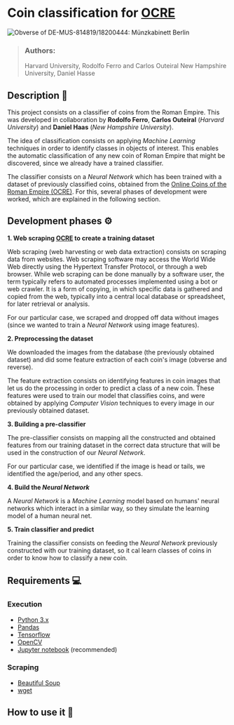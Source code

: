 # Coin classification for [OCRE](http://numismatics.org/ocre/)

![Obverse of DE-MUS-814819/18200444: Münzkabinett Berlin](http://ww2.smb.museum/mk_edit/images/n0/457/vs_opt.jpg)

> ### Authors:
> Harvard University, Rodolfo Ferro and Carlos Outeiral
> New Hampshire University, Daniel Hasse <br/>

## Description 📝

This project consists on a classifier of coins from the Roman Empire. This was developed in collaboration by **Rodolfo Ferro**, **Carlos Outeiral** (*Harvard University*) and **Daniel Haas** (*New Hampshire University*).

The idea of classification consists on applying *Machine Learning* techniques in order to identify classes in objects of interest. This enables the automatic classification of any new coin of Roman Empire that might be discovered, since we already have a trained classifier.

The classifier consists on a *Neural Network* which has been trained with a dataset of previously classified coins, obtained from the [Online Coins of the Roman Empire (OCRE)](http://numismatics.org/ocre/). For this, several phases of development were worked, which are explained in the following section.


## Development phases ⚙️


**1. Web scraping [OCRE](http://numismatics.org/ocre/) to create a training dataset**

Web scraping (web harvesting or web data extraction) consists on scraping data from websites. Web scraping software may access the World Wide Web directly using the Hypertext Transfer Protocol, or through a web browser. While web scraping can be done manually by a software user, the term typically refers to automated processes implemented using a bot or web crawler. It is a form of copying, in which specific data is gathered and copied from the web, typically into a central local database or spreadsheet, for later retrieval or analysis.

For our particular case, we scraped and dropped off data without images (since we wanted to train a *Neural Network* using image features).


**2. Preprocessing the dataset**

We downloaded the images from the database (the previously obtained dataset) and did some feature extraction of each coin's image (obverse and reverse).

The feature extraction consists on identifying features in coin images that let us do the processing in order to predict a class of a new coin. These features were used to train our model that classifies coins, and were obtained by applying *Computer Vision* techniques to every image in our previously obtained dataset.


**3. Building a pre-classifier**

The pre-classifier consists on mapping all the constructed and obtained features from our training dataset in the correct data structure that will be used in the construction of our *Neural Network*.

For our particular case, we identified if the image is head or tails, we identified the age/period, and any other specs.


**4. Build the *Neural Network***

A *Neural Network* is a *Machine Learning* model based on humans' neural networks which interact in a similar way, so they simulate the learning model of a human neural net.


**5. Train classifier and predict**

Training the classifier consists on feeding the *Neural Network* previously constructed with our training dataset, so it cal learn classes of coins in order to know how to classify a new coin.


## Requirements 💻

### Execution
* [Python 3.x](https://www.python.org/)
* [Pandas](http://pandas.pydata.org/)
* [Tensorflow](https://www.tensorflow.org/)
* [OpenCV](http://opencv.org/)
* [Jupyter notebook](http://jupyter.org/) (recommended)

### Scraping
* [Beautiful Soup](https://www.crummy.com/software/BeautifulSoup/)
* [wget](https://pypi.python.org/pypi/wget)


## How to use it 📕
